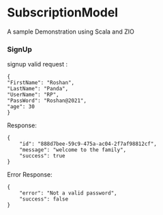 # SubscriptionModel
A sample Demonstration using Scala and ZIO

### SignUp
signup valid request : 

```
{
"FirstName": "Roshan",
"LastName": "Panda",
"UserName": "RP",
"PassWord": "Roshan@2021",
"age": 30
}
```
Response:
```
{
    "id": "888d7bee-59c9-475a-ac04-2f7af98812cf",
    "message": "welcome to the family",
    "success": true
}
```
Error Response:
```
{
    "error": "Not a valid password",
    "success": false
}
```

